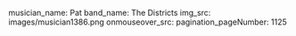 musician_name: Pat
band_name: The Districts
img_src: images/musician1386.png
onmouseover_src: 
pagination_pageNumber: 1125